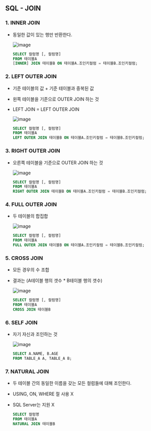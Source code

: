 ## SQL - JOIN

### 1. INNER JOIN

- 동일한 값이 있는 행만 반환한다.

    ![image](https://user-images.githubusercontent.com/61968474/130625394-8769f4d8-c5be-4ab3-9425-c9601c98b96f.png)

    ```sql
    SELECT 컬럼명 [, 컬럼명]
    FROM 테이블A  
    [INNER] JOIN 테이블B ON 테이블A.조인키컬럼 = 테이블B.조인키컬럼;
    ```

### 2. LEFT OUTER JOIN

- 기준 테이블의 값 + 기준 테이블과 중복된 값
- 왼쪽 테이블을 기준으로 OUTER JOIN 하는 것
- LEFT JOIN = LEFT OUTER JOIN

    ![image](https://user-images.githubusercontent.com/61968474/130626138-14e4b9a7-88d4-4911-9b0d-334f48640ebd.png)

    ```SQL
    SELECT 컬럼명 [, 컬럼명]
    FROM 테이블A  
    LEFT OUTER JOIN 테이블B ON 테이블A.조인키컬럼 = 테이블B.조인키컬럼;
    ```


### 3. RIGHT OUTER JOIN

- 오른쪽 테이블을 기준으로 OUTER JOIN 하는 것

    ![image](https://user-images.githubusercontent.com/61968474/130626448-b549bb3b-6822-4451-a95a-c01d94549f4f.png)


    ```SQL
    SELECT 컬럼명 [, 컬럼명]
    FROM 테이블A  
    RIGHT OUTER JOIN 테이블B ON 테이블A.조인키컬럼 = 테이블B.조인키컬럼;
    ```

### 4. FULL OUTER JOIN

- 두 테이블의 합집합

    ![image](https://user-images.githubusercontent.com/61968474/130626698-7d9531b2-dbe2-4f5b-ba6f-5f5fc0df6a1b.png)

    ```SQL
    SELECT 컬럼명 [, 컬럼명]
    FROM 테이블A  
    FULL OUTER JOIN 테이블B ON 테이블A.조인키컬럼 = 테이블B.조인키컬럼;
    ```

### 5. CROSS JOIN

- 모든 경우의 수 조합
- 결과는 (A테이블 행의 갯수 * B테이블 행의 갯수)

    ![image](https://user-images.githubusercontent.com/61968474/130626871-819a07d0-4816-480a-8e33-a54c0f7826d9.png)

    ```SQL
    SELECT 컬럼명 [, 컬럼명]
    FROM 테이블A
    CROSS JOIN 테이블B
    ```

### 6. SELF JOIN
- 자기 자신과 조인하는 것

    ![image](https://user-images.githubusercontent.com/61968474/130627281-96182ac6-6fe4-4c47-a115-ce6c44939913.png)

    ```SQL
    SELECT A.NAME, B.AGE
    FROM TABLE_A A, TABLE_A B;
    ```

### 7. NATURAL JOIN
- 두 테이블 간의 동일한 이름을 갖는 모든 컬럼들에 대해 조인한다.
- USING, ON, WHERE 절 사용 X
- SQL Server는 지원 X

    ```SQL
    SELECT 컬럼명
    FROM 테이블A
    NATURAL JOIN 테이블B
    ```